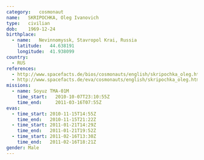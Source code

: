 ```yaml
---
category:	cosmonaut
name:	SKRIPOCHKA, Oleg Ivanovich 
type:	civilian
dob:	1969-12-24
birthplace:
  - name:	Nevinnomyssk, Stavropol Krai, Russia
    latitude:	44.638191
    longitude:	41.938099
country:
  - RUS
references:
  - http://www.spacefacts.de/bios/cosmonauts/english/skripochka_oleg.htm
  - http://www.spacefacts.de/eva/cosmonauts/english/skripochka_oleg.htm
missions:
  - name: Soyuz TMA-01M
    time_start:   2010-10-07T23:10:55Z
    time_end:     2011-03-16T07:55Z
evas:
  - time_start: 2010-11-15T14:55Z
    time_end:   2010-11-15T21:22Z
  - time_start: 2011-01-21T14:29Z
    time_end:   2011-01-21T19:52Z
  - time_start: 2011-02-16T13:30Z
    time_end:   2011-02-16T18:21Z
gender:	Male
---
```

